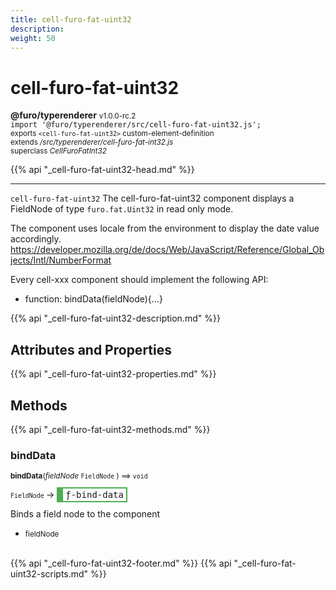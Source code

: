 ```yaml
---
title: cell-furo-fat-uint32
description: 
weight: 50
---
```


# cell-furo-fat-uint32
**@furo/typerenderer** <small>v1.0.0-rc.2</small>
<br>`import '@furo/typerenderer/src/cell-furo-fat-uint32.js';`<small>
<br>exports `<cell-furo-fat-uint32>` custom-element-definition
<br>extends */src/typerenderer/cell-furo-fat-int32.js*
<br>superclass *CellFuroFatInt32*</small>

{{% api "_cell-furo-fat-uint32-head.md" %}}

****

`cell-furo-fat-uint32`
The cell-furo-fat-uint32 component displays a FieldNode of type `furo.fat.Uint32` in read only mode.

The component uses locale from the environment to display the date value accordingly.
https://developer.mozilla.org/de/docs/Web/JavaScript/Reference/Global_Objects/Intl/NumberFormat

Every cell-xxx component should implement the following API:
- function: bindData(fieldNode){...}

{{% api "_cell-furo-fat-uint32-description.md" %}}


## Attributes and Properties
{{% api "_cell-furo-fat-uint32-properties.md" %}}






## Methods
{{% api "_cell-furo-fat-uint32-methods.md" %}}



### **bindData**
<small>**bindData**(*fieldNode* `FieldNode` ) ⟹ `void`</small>

<small>`FieldNode` </small> →
<span  style="border-width:2px 2px 2px 10px; border-style: solid;border-color:  rgb(76, 175, 80);font-family:monospace; padding:2px 4px;">ƒ-bind-data</span>

Binds a field node to the component

- <small>fieldNode </small>
<br><br>





{{% api "_cell-furo-fat-uint32-footer.md" %}}
{{% api "_cell-furo-fat-uint32-scripts.md" %}}

